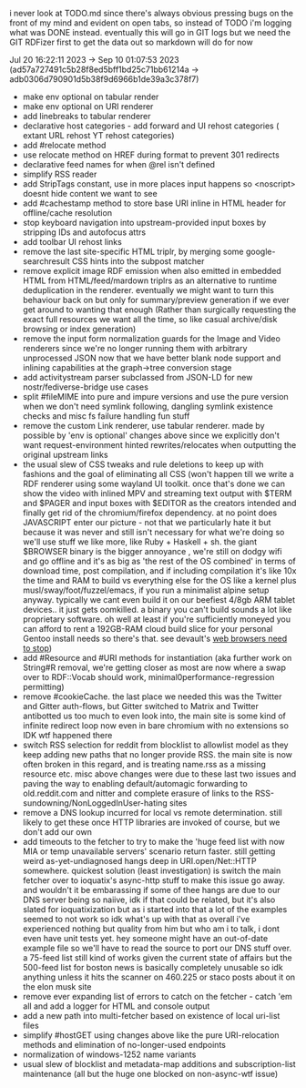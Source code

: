 i never look at TODO.md since there's always obvious pressing bugs on the front of my mind and evident on open tabs, so instead of TODO i'm logging what was DONE instead. eventually this will go in GIT logs but we need the GIT RDFizer first to get the data out so markdown will do for now

Jul 20 16:22:11 2023 -> Sep 10 01:07:53 2023 (ad57a727491c5b28f8ed5bff1bd25c71bb61214a -> adb0306d790901d5b38f9d6966b1de39a3c378f7)

- make env optional on tabular render
- make env optional on URI renderer
- add linebreaks to tabular renderer
- declarative host categories - add forward and UI rehost categories ( extant URL rehost YT rehost categories)
- add #relocate method
- use relocate method on HREF during format to prevent 301 redirects
- declarative feed names for when @rel isn't defined
- simplify RSS reader
- add StripTags constant, use in more places input happens so \<noscript\> doesnt hide content we want to see
- add #cachestamp method to store base URI inline in HTML header for offline/cache resolution
- stop keyboard navigation into upstream-provided input boxes by stripping IDs and autofocus attrs
- add toolbar UI rehost links
- remove the last site-specific HTML triplr, by merging some google-searchresult CSS hints into the subpost matcher
- remove explicit image RDF emission when also emitted in embedded HTML from HTML/feed/mardown triplrs as an alternative to runtime deduplication in the renderer. eventually we might want to turn this behaviour back on but only for summary/preview generation if we ever get around to wanting that enough (Rather than surgically requesting the exact full resources we want all the time, so like casual archive/disk browsing or index generation)
- remove the input form normalization guards for the Image and Video renderers since we're no longer running them with arbitrary unprocessed JSON now that we have better blank node support and inlining capabilities at the graph->tree conversion stage
- add activitystream parser subclassed from JSON-LD for new nostr/fediverse-bridge use cases
- split #fileMIME into pure and impure versions and use the pure version when we don't need symlink following, dangling symlink existence checks and misc fs failure handling fun stuff
- remove the custom Link renderer, use tabular renderer. made by possible by 'env is optional' changes above since we explicitly don't want request-environment hinted rewrites/relocates when outputting the original upstream links
- the usual slew of CSS tweaks and rule deletions to keep up with fashions and the goal of eliminating all CSS (won't happen till we write a RDF renderer using some wayland UI toolkit. once that's done we can show the video with inlined MPV and streaming text output with $TERM and $PAGER and input boxes with $EDITOR as the creators intended and finally get rid of the chromium/firefox dependency. at no point does JAVASCRIPT enter our picture - not that we particularly hate it but because it was never and still isn't necessary for what we're doing so we'll use stuff we like more, like Ruby + Haskell + sh. the giant $BROWSER binary is the bigger annoyance , we're still on dodgy wifi and go offline and it's as big as 'the rest of the OS combined' in terms of download time, post compilation, and if including compilation it's like 10x the time and RAM to build vs everything else for the OS like a kernel plus musl/sway/foot/fuzzel/emacs, if you run a minimalist alpine setup anyway. typically we cant even build it on our beefiest 4/8gb ARM tablet devices.. it just gets oomkilled. a binary you can't build sounds a lot like proprietary software. oh well at least if you're sufficiently moneyed you can afford to rent a 192GB-RAM cloud build slice for your personal Gentoo install needs so there's that. see devault's [web browsers need to stop](https://drewdevault.com/2020/08/13/Web-browsers-need-to-stop.html))
- add #Resource and #URI methods for instantiation (aka further work on String#R removal, we're getting closer as most are now where a swap over to RDF::Vocab should work, minimal0performance-regression permitting)
- remove #cookieCache. the last place we needed this was the Twitter and Gitter auth-flows, but Gitter switched to Matrix and Twitter antibotted us too much to even look into, the main site is some kind of infinite redirect loop now even in bare chromium with no extensions so IDK wtf happened there
- switch RSS selection for reddit from blocklist to allowlist model as they keep adding new paths that no longer provide RSS. the main site is now often broken in this regard, and is treating name.rss as a missing resource etc. misc above changes were due to these last two issues and paving the way to enabling default/automagic forwarding to old.reddit.com and nitter and complete erasure of links to the RSS-sundowning/NonLoggedInUser-hating sites
- remove a DNS lookup incurred for local vs remote determination. still likely to get these once HTTP libraries are invoked of course, but we don't add our own
- add timeouts to the fetcher to try to make the 'huge feed list with now MIA or temp unavailable servers' scenario return faster. still getting weird as-yet-undiagnosed hangs deep in URI.open/Net::HTTP somewhere. quickest solution (least investigation) is switch the main fetcher over to ioquatix's async-http stuff to make this issue go away. and wouldn't it be embarassing if some of thee hangs are due to our DNS server being so naiive, idk if that could be related, but it's also slated for ioquatixization but as i started into that a lot of the examples seemed to not work so idk what's up with that as overall i've experienced nothing but quality from him but who am i to talk, i dont even have unit tests yet. hey someone might have an out-of-date example file so we'll have to read the source to port our DNS stuff over. a 75-feed list still kind of works given the current state of affairs but the 500-feed list for boston news is basically completely unusable so idk anything unless it hits the scanner on 460.225 or staco posts about it on the elon musk site
- remove ever expanding list of errors to catch on the fetcher - catch 'em all and add a logger for HTML and console output
- add a new path into multi-fetcher based on existence of local uri-list files
- simplify #hostGET using changes above like the pure URI-relocation methods and elimination of no-longer-used endpoints
- normalization of windows-1252 name variants
- usual slew of blocklist and metadata-map additions and subscription-list maintenance (all but the huge one blocked on non-async-wtf issue)
